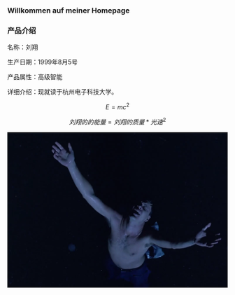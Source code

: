 ### Willkommen auf meiner Homepage

### 产品介绍

名称：刘翔

生产日期：1999年8月5号

产品属性：高级智能

详细介绍：现就读于杭州电子科技大学。


$$
E=mc^2
$$

$$
刘翔的的能量=刘翔的质量*光速^2
$$

![](mmexport1529421677205.jpg)
